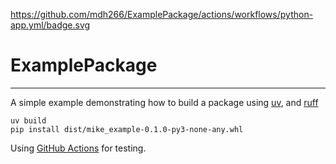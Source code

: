 https://github.com/mdh266/ExamplePackage/actions/workflows/python-app.yml/badge.svg

# ExamplePackage
-------------
A simple example demonstrating how to build a package using [uv](https://docs.astral.sh/uv/), and [ruff](https://astral.sh/ruff)

    uv build
    pip install dist/mike_example-0.1.0-py3-none-any.whl

Using [GitHub Actions](https://github.com/features/actions) for testing.

    